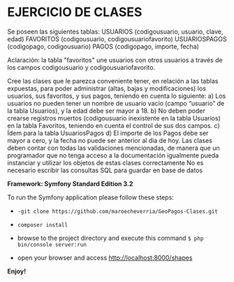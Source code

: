 EJERCICIO DE CLASES
==================

Se poseen las siguientes tablas:
USUARIOS (codigousuario, usuario, clave, edad)
FAVORITOS (codigousuario, codigousuariofavorito)
USUARIOSPAGOS (codigopago, codigousuario)
PAGOS (codigopago, importe, fecha)

Aclaración: la tabla "favoritos" une usuarios con otros usuarios a través de los campos codigousuario
y codigousuariofavorito.

Cree las clases que le parezca conveniente tener, en relación a las tablas expuestas, para poder
administrar (altas, bajas y modificaciones) los usuarios, sus favoritos, y sus pagos, teniendo en
cuenta lo siguiente:
a) Los usuarios no pueden tener un nombre de usuario vacío (campo “usuario” de la tabla
Usuarios), y la edad debe ser mayor a 18.
b) No deben poder crearse registros muertos (codigousuario inexistente en la tabla Usuarios)
en la tabla Favoritos, teniendo en cuenta el control de sus dos campos.
c) Ídem para la tabla UsuariosPagos
d) El importe de los Pagos debe ser mayor a cero, y la fecha no puede ser anterior al dia de
hoy.
Las clases deben contar con todas las validaciones mencionadas, de manera que un
programador que no tenga acceso a la documentación igualmente pueda instanciar y utilizar los
objetos de estas clases correctamente
No es necesario escribir las consultas SQL para guardar en base de datos

**Framework: Symfony Standard Edition 3.2**

To run the Symfony application please follow these steps:

 * ```-git clone https://github.com/maroecheverria/GeoPagos-Clases.git```
 
 * ```composer install```
 
 * browse to the project directory and execute this command ```$ php bin/console server:run```
 
 * open your browser and access [http://localhost:8000/shapes](http://localhost:8000/clases)
 
 **Enjoy!**




